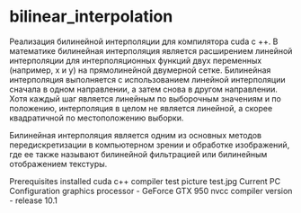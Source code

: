 # bilinear_interpolation
Реализация билинейной интерполяции для компилятора cuda c ++.
В математике билинейная интерполяция является расширением линейной интерполяции 
для интерполяционных функций двух переменных (например, x и y) на прямолинейной двумерной сетке. 
Билинейная интерполяция выполняется с использованием линейной интерполяции сначала в одном направлении, 
а затем снова в другом направлении. 
Хотя каждый шаг является линейным по выборочным значениям и по положению, интерполяция в целом не является линейной, 
а скорее квадратичной по местоположению выборки.

Билинейная интерполяция является одним из основных методов передискретизации в компьютерном зрении и обработке изображений, 
где ее также называют билинейной фильтрацией или билинейным отображением текстуры.

Prerequisites
installed cuda c++ compiler
test picture test.jpg
Current PC Configuration
graphics processor - GeForce GTX 950
nvcc compiler version - release 10.1
